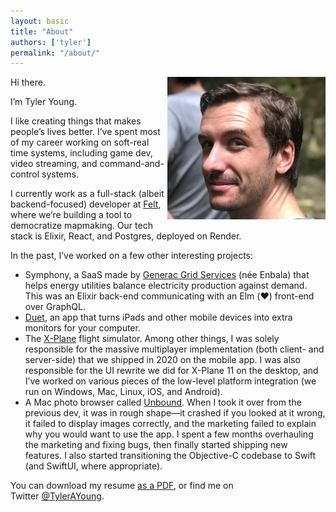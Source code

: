 ```yaml
---
layout: basic
title: "About"
authors: ['tyler']
permalink: "/about/"
---
```


<div class="float-right ml-2" style="float: right">
    <img src="/assets/images/author/tyler-young.jpg" width="253px" height="228px" class="rounded" style="margin: 0 0 0.25rem">
</div>

Hi there.

I’m Tyler Young.

I like creating things that makes people’s lives better. I’ve spent most of my career working on soft-real time systems, including game dev, video streaming, and command-and-control systems.

I currently work as a full-stack (albeit backend-focused) developer at [Felt](https://felt.com), where we’re building a tool to democratize mapmaking. Our tech stack is Elixir, React, and Postgres, deployed on Render.

In the past, I’ve worked on a few other interesting projects:

*   Symphony, a SaaS made by [Generac Grid Services](https://www.enbala.com) (née Enbala) that helps energy utilities balance electricity production against demand. This was an Elixir back-end communicating with an Elm (❤️) front-end over GraphQL.
*   [Duet](https://www.duetdisplay.com), an app that turns iPads and other mobile devices into extra monitors for your computer.
*   The [X-Plane](http://www.x-plane.com) flight simulator. Among other things, I was solely responsible for the massive multiplayer implementation (both client- and server-side) that we shipped in 2020 on the mobile app. I was also responsible for the UI rewrite we did for X-Plane 11 on the desktop, and I’ve worked on various pieces of the low-level platform integration (we run on Windows, Mac, Linux, iOS, and Android).
*   A Mac photo browser called [Unbound](https://www.unboundapp.com/). When I took it over from the previous dev, it was in rough shape—it crashed if you looked at it wrong, it failed to display images correctly, and the marketing failed to explain why you would want to use the app. I spent a few months overhauling the marketing and fixing bugs, then finally started shipping new features. I also started transitioning the Objective-C codebase to Swift (and SwiftUI, where appropriate).

You can download my resume [as a PDF](/assets/files/tyler-young-resume-october-2021.pdf), or find me on Twitter [@TylerAYoung](https://twitter.com/TylerAYoung).